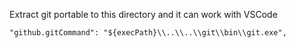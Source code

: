 Extract git portable to this directory and it can work with VSCode

```
"github.gitCommand": "${execPath}\\..\\..\\git\\bin\\git.exe",
```
